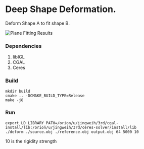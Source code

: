 # Deep Shape Deformation.
Deform Shape A to fit shape B.

![Plane Fitting Results](https://github.com/hjwdzh/ShapeDeform/raw/master/res/teaser.png)

### Dependencies
1. libIGL
2. CGAL
3. Ceres

### Build
```
mkdir build
cmake .. -DCMAKE_BUILD_TYPE=Release
make -j8
```

### Run
```
export LD_LIBRARY_PATH=/orion/u/jingweih/3rd/cgal-install/lib:/orion/u/jingweih/3rd/ceres-solver/install/lib
./deform ./source.obj ./reference.obj output.obj 64 5000 10
```
10 is the rigidity strength

